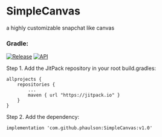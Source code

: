 # SimpleCanvas
a highly customizable snapchat like canvas

### Gradle:
<a href="https://jitpack.io/#phaulson/SimpleCanvas">![Release](https://jitpack.io/v/phaulson/SimpleCanvas.svg)</a>
<a href="https://android-arsenal.com/api?level=24">![API](https://img.shields.io/badge/API-24%2B-brightgreen.svg?style=flat)</a>

Step 1. Add the JitPack repository in your root build.gradles:
```
allprojects {
    repositories {
        ...
        maven { url "https://jitpack.io" }
    }
}
```
Step 2. Add the dependency:
```
implementation 'com.github.phaulson:SimpleCanvas:v1.0'
```
